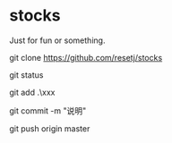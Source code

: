 # stocks
Just for fun or something.

git clone https://github.com/resetj/stocks

git status

git add .\xxx

git commit -m "说明"

git push origin master

